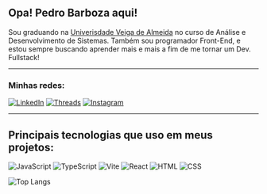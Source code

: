## Opa! Pedro Barboza aqui!
Sou graduando na [Univerisdade Veiga de Almeida](www.uva.br) no curso de Análise e Desenvolvimento de Sistemas. Também sou programador Front-End, e estou sempre buscando aprender mais e mais a fim de me tornar um Dev. Fullstack!

---

### Minhas redes:
[![LinkedIn](https://img.shields.io/badge/Linkedin-000000?style=for-the-badge&logo=linkedin&logoColor=ffffff)](https://www.linkedin.com/in/pedrobarboza61/)
[![Threads](https://img.shields.io/badge/Threads-000000?style=for-the-badge&logo=Threads&logoColor=ffffff)](https://www.threads.net/@opedrokk)
[![Instagram](https://img.shields.io/badge/Instagram-000000?style=for-the-badge&logo=instagram&logoColor=ffffff)](https://www.instagram.com/opedrokk/)

---

## Principais tecnologias que uso em meus projetos:


![JavaScript](https://img.shields.io/badge/JavaScript-ffd014?style=for-the-badge&logo=javascript&logoColor=000000)
![TypeScript](https://img.shields.io/badge/TypeScript-149dff?style=for-the-badge&logo=typescript&logoColor=ffffff)
![Vite](https://img.shields.io/badge/Vite-333333?style=for-the-badge&logo=vite)
![React](https://img.shields.io/badge/ReactJS-ffffff?style=for-the-badge&logo=react)
![HTML](https://img.shields.io/badge/HTML-f0700e?style=for-the-badge&logo=html5&logoColor=ffffff)
![CSS](https://img.shields.io/badge/CSS-0f88f2?style=for-the-badge&logo=css3&logoColor=ffffff)

![Top Langs](https://github-readme-stats-git-masterrstaa-rickstaa.vercel.app/api/top-langs/?username=oPedroKK&bg_color=000&border_color=ffffff&hide_title=true&text_color=FFF)
